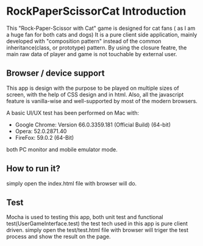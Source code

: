 
# RockPaperScissorCat Introduction


This "Rock-Paper-Scissor with Cat" game is designed for cat fans ( as I am a huge fan for both cats and dogs)
It is a pure client side application, mainly developed with "composition pattern" instead of the common inheritance(class, or prototype) pattern. By using the closure featre, the main raw data of player and game is not touchable by external user. 

## Browser / device support

This app is design with the purpose to be played on multiple sizes of screen, with the help of CSS design and <meta/> in html. Also, all the javascript feature is vanilla-wise and well-supported by most of the modern browsers.

A basic UI/UX test has been performed on Mac with:

* Google Chrome: Version 66.0.3359.181 (Official Build) (64-bit)
* Opera: 52.0.2871.40
* FireFox: 59.0.2 (64-Bit)

both PC monitor and mobile emulator mode.


## How to run it?

simply open the index.html file with browser will do.

## Test


Mocha is used to testing this app, both unit test and functional test(UserGameInterface.test)
the test tech used in this app is pure client driven.
simply open the test/test.html file with browser will triger the test process and show the result on the page.
